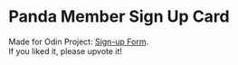# Panda Member Sign Up Card

Made for Odin Project: [Sign-up Form](https://www.theodinproject.com/lessons/node-path-intermediate-html-and-css-sign-up-form).<br/>
If you liked it, please upvote it!
